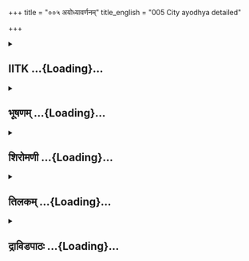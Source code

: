 +++
title = "००५ अयोध्यावर्णनम्"
title_english = "005 City ayodhya detailed"

+++
<div caption="श्रीराम-हरिसीताराममूर्ति-घनपाठिभ्यां वचनम्" class="audioEmbed" src="https://archive.org/download/Ramayana-recitation-Sriram-harisItArAmamUrti-Ghanapaati-v2/Kanda_1/Kanda_1_BK-005-Ayodhya_Varnavam.mp3"></div>

<div class="js_include collapsed" newlevelforh1="2" title="IITK" unfilled url="/purANam/rAmAyaNam/audIchya-pAThaH/iitk/1_bAlakANDam/02-putrakAmaH/005_ayodhyAvarNanam.md">
<details><summary><h2>IITK ...{Loading}...</h2></summary>

Dasaratha's kingdom and greatness of Ayodhya.



### श्लोकः
#### मूलम्
सर्वा पूर्वमियं येषामासीत्कृत्स्ना वसुन्धरा ।  
प्रजापतिमुपादाय नृपाणां जयशालिनाम् ॥1.5.1॥

#### शब्दार्थः
सर्वाः all (bounded by all islands), कृत्स्ना entirely, इयं वसुन्धरा this earth, प्रजापतिम् उपादाय commencing from Prajapati (Manu) and his descendents, जयशालिनाम् of victorious, येषां  नृपाणाम् relating to those kings, पूर्वम् in the olden periods, आसीत् belonged.

#### आङ्ग्लानुवादः
Formerly, this entire earth belonged to  those victorious kings starting from Prajapati (Manu).



### श्लोकः
#### मूलम्
येषां स सगरो नाम सागरो येन खानितः ।  
षष्टिः पुत्रसहस्राणि यं यान्तं पर्यवारयन् ॥1.5.2॥

#### शब्दार्थः
येन by whom, सागरः ocean, खानितः was made to be dug, यान्तम् while he was marching (to the battle), यम् whom, षष्टिः पुत्रसहस्राणि sixty thousand sons, पर्यवारयन् surrounded by, सः that, सगरो नाम king named Sagara, येषाम् amongst those.

#### आङ्ग्लानुवादः
Among them a king named Sagara got the ocean dug and his sixty thousand sons surrounded him whenever he went (to battle).



### श्लोकः
#### मूलम्
इक्ष्वाकूणामिदं तेषां राज्ञां वंशे महात्मनाम् ।  
महदुत्पन्नमाख्यानं रामायणमिति श्रुतम् ॥1.5.3॥

#### शब्दार्थः
तेषाम् their, महात्मनाम् mighty monarchs, इक्ष्वाकूणाम् of the Ikshvakus, राज्ञाम् of kings, वंशे in that race, रामायणमिति known as 'Ramayanam', श्रुतम् celebrated, महत् great, इदम् this, आख्यानम् epic, उत्पन्नम् arose.

#### आङ्ग्लानुवादः
It was from the family of mighty monarchs with Ikshvaku as its founder and the kings born in that race, the celebrated epic known as the 'Ramayanam' arose.



### श्लोकः
#### मूलम्
तदिदं वर्तयिष्यामि सर्वं निखिलमादितः ।  
धर्मकामार्थसहितं श्रोतव्यमनसूयया ॥1.5.4॥

#### शब्दार्थः
तत् thence, इदम् this (Ramayanam), सर्वम् completely, वर्तयिष्यामि I shall propagate in this world, निखिलम् the entire Ramayanam, धर्मकामार्थसहितम् incorporating the merits of dharma, artha and kama, आदितः from the beginning, अनसूयया without prejudice, श्रोतव्यम् should be heard .

#### आङ्ग्लानुवादः
I shall propagate this Ramayanam, incorporating the merits of dharma, artha and kama, and complete in all respects. It deserves to be heard right from the start without prejudice.



### श्लोकः
#### मूलम्
कोसलो नाम मुदितस्स्फीतो जनपदो महान् ।  
निविष्टस्सरयूतीरे प्रभूतधनधान्यवान् ॥1.5.5॥

#### शब्दार्थः
प्रभूतधनधान्यवान् abundant in foodgrains and wealth, मुदितः rejoiced, स्फीतः prosperous, कोसलो नाम named Kosala, महान् great, जनपदः country, सरयूतीरे on the banks of river Sarayu, निविष्टः was situated.

#### आङ्ग्लानुवादः
On the banks of river Sarayu, a great and prosperous country named Kosala, abundant in foodgrains and wealth and inhabited by contended people, was situated.



### श्लोकः
#### मूलम्
अयोध्या नाम नगरी तत्रासील्लोकविश्रुता ।  
मनुना मानवेन्द्रेण या पुरी निर्मिता स्वयम् ॥1.5.6॥

#### शब्दार्थः
तत्र in that Kosala country, या पुरी that city, मानवेन्द्रेण by lord of men, मनुना by Manu, स्वयम् personally, निर्मिता built, अयोध्या नाम named Ayodhya, लोकविश्रुता famous, नगरी city, आसीत् existed.

#### आङ्ग्लानुवादः
In the country called Kosala was the famous capital city of Ayodhya built by the lord of men, Manu .



### श्लोकः
#### मूलम्
आयता दश च द्वे च योजनानि महापुरी ।  
श्रीमती त्रीणि विस्तीर्णा सुविभक्तमहापथा ॥1.5.7॥

#### शब्दार्थः
श्रीमती beautiful and pleasing, सुविभक्तमहापथा welllaid out thoroughfares, महापुरी that great city of Ayodhya, दश च द्वे च twelve, योजनानि yojanas (fortyeight krosas or ninetysix miles), आयता in length, त्रीणि three yojanas (twelve krosas or twenty four miles), विस्तीर्णा in breadth.

#### आङ्ग्लानुवादः
With welllaid out thoroughfares, the beautiful and prosperous city of Ayodhya extended for twelve yojanas in length and three yojanas in breadth.



### श्लोकः
#### मूलम्
राजमार्गेण महता सुविभक्तेन शोभिता ।  
मुक्तपुष्पावकीर्णेन जलसिक्तेन नित्यशः ॥1.5.8॥

#### शब्दार्थः
सुविभक्तेन with welllaid out, मुक्तपुष्पावकीर्णेन strewn with fully blown blossoms, नित्यशः regularly, जलसिक्तेन sprinkled with water, महता by great, राजमार्गेण by principal highway, शोभिता looked splendid.

#### आङ्ग्लानुवादः
It looked splendid with its welllaid out and broad highway strewn with flowers and regularly sprinkled with water.



### श्लोकः
#### मूलम्
तां तु राजा दशरथो महाराष्ट्रविवर्धनः ।  
पुरीमावासयामास दिवं देवपतिर्यथा ॥1.5.9॥

#### शब्दार्थः
महाराष्ट्रविवर्धनः developing the prosperity of that great kingdom, राजा दशरथः king Dasaratha, देवपतिः Indra, दिवं यथा like heaven, तां पुरीम् that city, आवासयामास lived.

#### आङ्ग्लानुवादः
King Dasartha, augmenting the prosperity of the great kingdom, lived in the city of Ayodhya like Indra in heaven.



### श्लोकः
#### मूलम्
कवाटतोरणवतीं सुविभक्तान्तरापणाम् ।  
सर्वयन्त्रायुधवतीमुपेतां सर्वशिल्पिभिः ॥1.5.10॥

#### शब्दार्थः
कवाटतोरणवतीम् having arched outer gateways ornamented with panel doors, सुविभक्तान्तरापणाम् numerous welllaid local markets, सर्वयन्त्रायुधवतीम् having all kinds of  instruments and weapons, सर्वशिल्पिभिः all kinds of artificers, उपेताम् possessed of.

#### आङ्ग्लानुवादः
The city where all kinds of artificers lived had arched outer gateways, wellarranged local markets and all kinds of instruments and weapons.



### श्लोकः
#### मूलम्
सूतमागधसम्बाधां श्रीमतीमतुलप्रभाम् ।  
उच्चाट्टालध्वजवतीं शतघ्नीशतसङ्कुलाम् ॥1.5.11॥

#### शब्दार्थः
सूतमागधसम्बाधाम् abounded in euologists and genealogists praising the kings, श्रीमतीम् prosperous, अतुलप्रभाम् having matchless splendour, उच्चाट्टालध्वजवतीम् with stately edifices decorated with flags, शतघ्नीशतसङ्कुलाम् possessed of hundreds of sataghnis (missiles).

#### आङ्ग्लानुवादः
With matchless splendour, it abounded in eulogists and genealogists. It contained stately edifices decorated with flags and hundreds of sataghnis (missiles).



### श्लोकः
#### मूलम्
वधूनाटकसङ्घैश्च संयुक्तां सर्वतः पुरीम् ।  
उद्यानाम्रवणोपेतां महतीं सालमेखलाम् ॥1.5.12॥

#### शब्दार्थः
वधूनाटकसङ्घैश्च by hosts of female dancers and actors, संयुक्ताम् furnished with, सर्वतः पुरीम् on all sides of the city (surrounded by suburban towns), उद्यानाम्रवणोपेताम् filled with  gardens and mangogroves, महतीम् extensive, सालमेखलाम् rampart of sal trees as a girdle.

#### आङ्ग्लानुवादः
The city with suburban towns on all sides had several female dancers and actors.It was filled with gardens and mangogroves. And girdled by sal trees.



### श्लोकः
#### मूलम्
दुर्गगम्भीरपरिघां दुर्गामन्यैर्दुरासदाम् ।  
वाजिवारणसम्पूर्णां गोभिरुष्ट्रैः खरैस्तथा ॥1.5.13॥

#### शब्दार्थः
दुर्गगम्भीरपरिघाम् having strong fortifications and deep moat, दुर्गाम् difficult to access, अन्यैः by others, दुरासदाम् incapable of being approached, वाजिवारणसम्पूर्णां abounded with horses and elephants, तथा and, गोभिः by cattle, उष्ट्रैः by camels, खरैः by mules.

#### आङ्ग्लानुवादः
It was enclosed by strong fortifications and a deep moat. No enemy can ever enter and occupy that city. It abounded with several elephants and horses, cattle, camels and mules.



### श्लोकः
#### मूलम्
सामन्तराजसङ्घैश्च बलिकर्मभिरावृताम् ।  
नानादेशनिवासैश्च वणिग्भिरुपशोभिताम् ॥1.5.14॥

#### शब्दार्थः
बलिकर्मभिः by kings who make payment of tribute, सामन्तराजसङ्घैश्च by a host of tributary kings from neighbouring kingdoms, आवृताम् thronged, नानादेशनिवासैः by people from different countries, वणिग्भिः च with merchants also, उपशोभिताम् embellished.

#### आङ्ग्लानुवादः
It was embellished with a host of tributary kings who used to pay tributes and with  merchants from different countries.



### श्लोकः
#### मूलम्
प्रासादै रत्नविकृतैः पर्वतैरुपशोभिताम् ।  
कूटागारैश्च सम्पूर्णामिन्द्रस्येवामरावतीम् ॥1.5.15॥

#### शब्दार्थः
रत्नविकृतैः modified with precious gems(and decorated), प्रासादैः by palaces, पर्वतैः by mountains, उपशोभिताम् resplendent, कूटागारैः च by mansions, सम्पूर्णाम् complete, इन्द्रस्य अमरावतीमिव like Indra's Amaravati.

#### आङ्ग्लानुवादः
Like Indra's Amaravati, it was adorned by mountains and mansions with precious stones.



### श्लोकः
#### मूलम्
चित्रामष्टापदाकारां नरनारीगणैर्युताम् ।  
सर्वरत्नसमाकीर्णां विमानगृहशोभिताम् ॥1.5.16॥

#### शब्दार्थः
चित्राम् wonderful to behold, अष्टापदाकाराम् like the shape of a board used to play the game of Ashtapada, the game of chance, नरनारीगणैः by groups of men and women, युताम् endowed with, सर्वरत्नसमाकीर्णाम् rich in all kinds of gems, विमानगृहशोभिताम् adorned with sevenstoried palaces.

#### आङ्ग्लानुवादः
With groups of men and women and adorned with sevenstoried palaces, it looked wonderful like a board where the game of ashtapada, is played. It was rich in all kinds of gems.



### श्लोकः
#### मूलम्
गृहगाढामविच्छिद्रां समभूमौ निवेशिताम् ।  
शालितण्डुलसम्पूर्णामिक्षुकाण्डरसोदकाम् ॥1.5.17॥

#### शब्दार्थः
गृहगाढाम् dense with dwellings, अविच्छिद्राम् no place left unutilised, समभूमौ on a levelled land, निवेशिताम् constructed, शालितण्डुलसम्पूर्णाम् stocked fully with fine-grained rice, इक्षुकाण्डरसोदकाम् water tasting like sugarcane juice.

#### आङ्ग्लानुवादः
Its dwellings were constructed on levelled ground with no space left unutilised. It was abundantly stocked with fine-grained rice and water which tasted sweet like sugarcane juice.



### श्लोकः
#### मूलम्
दुन्दुभीभिर्मृदङ्गैश्च वीणाभिः पणवैस्तथा ।  
नादितां भृशमत्यर्थं पृथिव्यां तामनुत्तमाम् ॥1.5.18॥

#### शब्दार्थः
दुन्दुभीभिः by trumpets, मृदङ्गैश्च by mrudangas, वीणाभिः by vinas, तथा and, पणवैः by panavas, भृशम् excessively, नादितां resounded, पृथिव्याम् on earth, अत्यर्थम् exceedingly, अनुत्तमाम् unsurpassed, ताम् that city.

#### आङ्ग्लानुवादः
The city echoed with the sounds of trumpets, mrudangas, vinas and panavas. There was no city on earth superior to Ayodhya.



### श्लोकः
#### मूलम्
विमानमिव सिद्धानां तपसाधिगतं दिवि ।  
सुनिवेशितवेश्मान्तां नरोत्तमसमावृताम् ॥1.5.19॥

#### शब्दार्थः
दिवि in heaven, तपसा through austerities, अधिगतम् acquired, सिद्धानाम् by siddhas, विमानमिव like an aerialcar, सुनिवेशितवेश्मान्ताम् of perfectly constructed palaces, नरोत्तमसमावृताम् inhabited by noblest of men.

#### आङ्ग्लानुवादः
Like an aerial car acquired by the siddhas in heaven through their austerities, the palaces were perfectly constructed in rows and inhabited by the noblest of men.



### श्लोकः
#### मूलम्
ये च बाणैर्न विध्यन्ति विविक्तमपरापरम् ।  
शब्दवेध्यं च विततं लघुहस्ता विशारदाः ॥1.5.20॥  
सिंहव्याघ्रवराहाणां मत्तानां नर्दतां वने ।  
हन्तारो निशितैश्शस्त्रैर्बलाद्बाहुबलैरपि ॥1.5.21॥  
तादृशानां सहस्रैस्तामभिपूर्णां महारथैः ।  
पुरीमावासयामास राजा दशरथस्तदा ॥1.5.22॥

#### शब्दार्थः
लघुहस्ताः sharphanded, विशारदाः skilled(in fight), ये who, विविक्तम् solitary person, अपरापरम् one who has no father or son, शब्दवेध्यम् following the sound, विततं च spreading over (the fleeing foe), बाणैः with arrows, न विध्यन्ति would not pierce, वने in the forest, नर्दताम् roaring, मत्तानाम् inebriated, सिंहव्याघ्रवराहाणाम् lions, tigers and boars, निशितैः with sharp, शस्त्रैः weapons, बलात् with the strength (of instruments), बाहुबलैरपि with the strength of arms as well, हन्तारः slayers, तादृशानाम् relating to those, महारथैः by maharathas, सहस्रैः in thousands, अभिपूर्णां filled, ताम् that, पुरीम् city of Ayodhya, तदा then, राजा दशरथः king Dasaratha, आवासयामास inhabited.

#### आङ्ग्लानुवादः
The city was inhabited by thousands of warriors known as maharathas. They were skilled archers and sharphanded. They would not pierce with arrows, solitary persons, persons without defence, fleeing foes who could be tracked down through hints from sound. With sharp arrows or with the strength of their arms, they would kill  
roaring and inebriated lions, tigers, boars etc. in the forest. It was in that city (of Ayodhya) that king Dasaratha lived.



### श्लोकः
#### मूलम्
तामग्निमद्भिर्गुणवद्भिरावृतां  
द्विजोत्तमैर्वेदषडङ्गपारगैः ।  
सहस्रदैस्सत्यरतैर्महात्मभि  
र्महर्षिकल्पै ऋषिभिश्च केवलैः ॥1.5.23॥

#### शब्दार्थः
अग्निमद्भिः by brahmins worshipping the  sacrificial fire, गुणवद्भिः endowed with virtues, वेदषडङ्गपारगैः versed in four vedas and six vedangas (branches of learning at the end of vedas), सहस्रदैः offering charity in thousands, सत्यरतैः devoted to truth, महात्मभिः by exceedingly wise, महर्षिकल्पैः resembling divine sages, केवलैः ऋषिभिः च by unique sages, द्विजोत्तमैः by excellent dwijas (brahmana, kshatriya and vaisyas), आवृताम् filled with, ताम् that Ayodhya.

#### आङ्ग्लानुवादः
That city (of Ayodhya) was filled with excellent dwijas (brahmana, kshatriya and vaisyas) performing rituals of sacrificial fire, virtuous and wellversed in the Vedas and Vedangas. They were generous, truthful and dignified. They were almost equal to rishis and maharshis.  

### समाप्तिः
 श्रीमद्रामायणे वाल्मीकीय आदिकाव्ये बालकाण्डे पञ्चमस्सर्गः॥  
Thus ends the fifth sarga of Balakanda of the holy Ramayana the first epic composed by sage Valmiki.

</details>
</div>
<div class="js_include collapsed" newlevelforh1="2" title="भूषणम्" unfilled url="/purANam/rAmAyaNam/audIchya-pAThaH/TIkA/bhUShaNa_iitk/1_bAlakANDam/02-putrakAmaH/005_ayodhyAvarNanam.md">
<details><summary><h2>भूषणम् ...{Loading}...</h2></summary>



सर्वापूर्वमियं येषामासीत्कृत्स्ना वसुन्धरा ।  

प्रजापतिमुपादाय नृपाणां जयशालिनाम्  ॥  १।५।१  ॥   

अथ परमकारुणिको भगवान् वाल्मीकिः रामायणाख्यं काव्यमारभमाणः
प्रारिप्सितप्रबन्धस्य निर्विघ्नपरिसमाप्त्यर्थं प्रचयगमनार्थं च
"आशीर्नमस्क्रिया वस्तुनिर्देशो वापि तन्मुखम्" इत्युक्तरीत्या
काव्यमुखत्वेनादौ कर्तव्यं वस्तुनिर्देशं कुर्वन् अर्थाद्विषयप्रयोजने च
दर्शयन् कर्तव्यं प्रतिजानानः सत्परिग्रहमर्थयते
सर्वापूर्वमित्यादिश्लोकचतुष्टयेन । सर्वेति । कृत्स्ना सप्तद्वीपात्मिका
इयं वसुन्धरा भूमिः । जयेन शालन्ते भासन्त इति जयशालिनः तेषाम् । येषां
नृपाणां प्रजापतिं मनुम् "मनुः प्रजापतिः  

पूर्वमिक्ष्वाकुस्तु मनोः सुतः ।" इति वक्ष्यमाणत्वात् । उपादाय आरभ्य
सर्वापूर्वं सर्वेषामितरेषां राज्ञामपूर्वं दुर्लभं यथा भवति तथा आसीत्
स्वमासीदित्यर्थः  ॥  १।५।१  ॥   

  

येषां स सगरो नाम सागरो येन खानितः ।  

षष्टिः पुत्रसहस्राणि यं यान्तं पर्यवारयन्  ॥  १।५।२  ॥   

जयशालित्वं कुत्रचिदुदाहृत्य दर्शयति येषामिति । येषां नृपाणां मध्ये सः
प्रसिद्धः सगरः । प्रसिद्धिमेवाह सागरस्समुद्रः स्वनामाङ्कितः येन सगरेण
खानितः षष्ट्या पुत्रसहस्रैरवदारितः । नाम प्रसिद्धौ । किञ्च यान्तं
दण्डयात्रया गच्छन्तं यं षष्टिः पुत्रसहस्राणि पर्यवारयन् परितो ऽगच्छन् ।
इक्ष्वाकुप्रभृतिषु विद्यमानेषु सगरमात्रकीर्तनं तेनाखिलायाः भूमेः
पुनरुद्धृतत्वात् । षष्टिरिति पङ्क्तिसूत्रे निपातितः । अत एकवचनस्यापि
बहुवचनविशेषणत्वम्  ॥  १।५।२  ॥   

  

इक्ष्वाकूणामिदं तेषां राज्ञां वंशे महात्मनाम् ।  

महदुत्पन्नमाख्यानं रामायणमिति श्रुतम्  ॥  १।५।३  ॥   

इक्ष्वाकूणामिति । महात्मनां महाप्रभावानाम्
इक्ष्वाकूणामिक्ष्वाकुवंश्यानाम् । "तद्राजस्य बहुषु तेनैवास्त्रियाम्" इति
तद्राजप्रत्ययस्य बह्वर्थत्वाल्लुक् । तेषां राज्ञां वंशे वंश्ये रामे
विषये रामायणमिति श्रुतं प्रसिद्धं महत् पूजनीयम् इदमाख्यानं कथाप्रबन्धः
उत्पन्नम्, ब्रह्मणः प्रसादादिति शेषः । तत्र निमित्तमात्रमहमिति
विनयोक्तिः । अत्र वर्णनीयस्य नायकस्य सर्वापूर्वमित्यनेन महाभाग्यत्वं नाम
गुण उक्तः । येषामित्यादिश्लोकद्वयेन महाकुलीनत्वम्  ॥  १।५।३  ॥   

  

तदिदं वर्तयिष्यामि सर्वं निखिलमादितः ।  

धर्मकामार्थसहितं श्रोतव्यमनसूयया  ॥  १।५।४  ॥   

ब्रह्मप्रसादादेवोत्पन्नत्वे तव किं कृत्यम् ? तत्राह तदिति । तत्
ब्रह्मप्रसादोत्पन्नम्, इदं रामायणं वर्तयिष्यामि प्रवर्त्तयिष्यामि ।
धर्मकामार्थसहितं तत्प्रतिपादकं तत्फलकं वा सर्वं रामायणम् आदितः
तदवतारदेशात्प्रभृति निखिलमन्यूनं यथा भवति तथा । अनसूयया असूयाभिन्नया,
श्रद्धयेत्यर्थः । श्रोतव्यं न तु स्वयं लिखितपाठेन निरीक्षितव्यम् ।
ब्रह्मण एवोत्पन्नमिदम्, मम तु तत्प्रवर्तन एवाधिकारः । अतः
प्रेक्षावद्भिरत्रासूया न कर्तव्या, किन्तु भक्त्येव श्रोतव्यमिति भावः ।
अत्र तेषां वंश इत्यनेन विषय उक्तः, धर्मकामार्थसहितमित्यनेन
प्रयोजनमुक्तम्, अनसूययेत्यनेन अनसूयवो ऽधिकारिणः, कार्यकारणभावः सम्बन्ध
इत्यादि बोध्यम् । अत्र मोक्षस्यापि प्रयोजनत्वं सिद्धम्, "सर्वपापैः
प्रमुच्यते" इत्युक्तत्वात्  ॥  १।५।४  ॥   

  

कोसलो नाम मुदितः स्फीतो जनपदो महान् ।  

निविष्टः सरयूतीरे प्रभूतधनधान्यवान्  ॥  १।५।५  ॥   

अथ रामचरित्रं प्रतिज्ञातं वक्तुं तदवतरणयोग्यदेशवैभवं दर्शयति कोसल इति ।
मुदितः सन्तुष्टजनः । ऽमञ्चाः क्रोशन्तिऽ इतिवल्लक्षणा । स्फीतः समृद्धः ।
"स्फायः स्फी निष्ठायाम्" इति स्फीभावः । प्रभूतानि बहूनि च तानि
धनधान्यानि च तद्वान् । कर्मधारयादपि मत्वर्थीयो दृष्टः । यथा
"कोकप्रीतिचकोरपारणपटुज्योतिष्मती लोचने" इत्यादि । प्रभूतधनश्चासौ
धान्यवांश्चेति कर्मधारयो वा । अत्र धनधान्यसमृद्धेरुक्तत्वात् स्फीत इति
जनसमृद्धिरुच्यते । कोसलो नाम कोसल इति प्रसिद्धः । महान् विस्तीर्णः जनपदो
देशः । "नीवृज्जनपदो देशविषयौ" इत्यमरः । सरयूतीरे सरयूनामकनद्या उभयतीरे
निविष्टः स्थितः  ॥  १।५।५  ॥   

  

अयोध्या नाम नगरी तत्रासील्लोकविश्रुता ।  

मनुना मानवेन्द्रेण या पुरी निर्मिता स्वयम्  ॥  १।५।६  ॥   

तत्रावतारयोग्यनगरं वर्णयति अयोध्येति, श्लोकत्रयमेकं वाक्यम् । अयोध्येति
नगरी तत्र कोसले आसीत् अस्ति । लकारव्यत्ययः । लोके विश्रुता प्रसिद्धा या
पुरी मानवानां मनुष्याणाम् इन्द्रेण स्वामिना मनुना स्वयं स्वसङ्कल्पेन
निर्मिता नाम  ॥  १।५।६  ॥   

  

आयता दश च द्वे च योजनानि महापुरी ।  

श्रीमती त्रीणि विस्तीर्णा सुविभक्तमहापथा  ॥  १।५।७  ॥   

आयतेति । दश च द्वे च योजनानि द्वादश योजनानि । अत्यन्तसंयोगे द्वितीया ।
आयता दीर्घा । मण्डलप्रमाणमिदम् । महापुरी मूलनगरम्, उपनगरसाहित्ये
त्वनेकयोजनास्तीति भावः । श्रीमती  

कान्तिमती । त्रीणि योजनानि विस्तीर्णा योजनत्रयवैपुल्यवती । सुष्ठु
विभक्ताः उभयपार्श्ववृक्षावलीमत्तया क्लृप्ताः महापथाः नानाजनपदगामिमार्गाः
यस्यास्सा  ॥  १।५।७  ॥   

  

राजमार्गेण महता सुविभक्तेन शोभिता ।  

मुक्तपुष्पावकीर्णेन जलसिक्तेन नित्यशः  ॥  १।५।८  ॥   

राजमार्गेणेति । महता आनगरान्तेन सुविभक्तेन ऋजुतया क्लृप्तेन,
मुक्तपुष्पावकीर्णेन मुक्तैः असूत्रग्रथितैः पुष्पैरवकीर्णेन । नित्यशः
सर्वकाले ऽपि । सप्तम्यर्थे शस्प्रत्ययः । जलसिक्तेन वर्षासु स्वत एव,
अन्यदा मनुष्यैः । राजमार्गेण राजगृहद्वारात् प्रवृत्तेन मार्गेण शोभिता  ॥ 
१।५।८  ॥   

  

तां तु राजा दशरथो महाराष्ट्रविवर्द्धनः ।  

पुरीमावासयामास दिवं देवपतिर्यथा  ॥  १।५।९  ॥   

अथ नगर्या महाराजाधिष्ठितत्वरूपं गुणमाह तां त्विति । महच्च तद्राष्ट्रं च
महाराष्ट्रम् । "आन्महतः " इत्यात्वम् । तद्विवर्द्धयति धर्मेण पालयतीति
महाराष्ट्रविवर्द्धनः । कर्तरि ल्युट् । महांश्चासौ राष्ट्रविवर्द्धनश्चेति
वा । पूर्वराजभ्यो ऽधिक इत्यर्थः । दशरथाख्यो राजा दिवं स्वर्गम्, अमरावतीं
देवपतिर्यथा इन्द्र इव तां पुरीम् । तु पूर्वनृपवैलक्षण्येन, आवासयामास
स्थापयामास । "हेतुमति च" इति णिच्  ॥  १।५।९  ॥   

  

कवाटतोरणवतीं सुविभक्तान्तरापणाम् ।  

सर्वयन्त्रायुधवतीमुपेतां सर्वशिल्पिभिः  ॥  १।५।१०  ॥   

वैलक्षण्यमेव दर्शयन्नयोध्यां वर्णयति सर्गशेषेण कवाटेति । तोरणो
बहिर्द्वारालङ्कारदारुबन्धः । प्रशस्तकवाटतोरणयुक्ताम् । प्रशंसायां मतुप्
। सुविभक्तं परस्परासंश्लिष्टम् अन्तरं मध्यप्रदेशो येषां तादृशा आपणाः
निषद्याः यस्यां सा ताम् । "आपणस्तु निषद्यायाम्" इत्यमरः । सर्वाणि
सर्वविधानि यन्त्राणि शिलाक्षेपणीप्रभृतीनि, आयुधानि बाणादयः, लोके यानि
यानि यन्त्रायुधानि सन्ति तद्वतीमित्यर्थः । शिल्पिभिश्चित्रकारप्रभृतिभिः
उपेतां युक्ताम्  ॥  १।५।१०  ॥   

  

सूतमागधसम्बाधां श्रीमतीमतुलप्रभाम् ।  

उच्चाट्टालध्वजवतीं शतघ्नीशतसङ्कुलाम्  ॥  १।५।११  ॥   

सूतेति । सूताः बन्दिनः । "सूतो ना तक्ष्णि सारथौ । क्षत्राद्विप्रासुते
व्यासशिष्ये पारदबन्दिनोः  ॥ " इति भास्करः। मागधाः राजप्रबोधकाः। "मागधः
स्याद्वाग्ग्मी राजप्रबोधकः" इति यादवः। तैः सम्बाधां निरन्तरां श्रीमतीं
धनधान्यसमृद्धिमतीम् अतुलप्रभां निरुपमकान्तिम्। अट्टाट्टालशब्दौ पर्यायौ।
"स्यादट्टः क्षौममस्त्रियाम्" इत्यमरः। मण्डपोपरिनिर्मितगृहाणीत्यर्थः।
उन्नतैरट्टालध्वजैर्युताम्। शतघ्नी प्राकारस्थयन्त्रविशेषः। "शतघ्नी तु
चतुस्ताला लोहकण्टकसञ्चिता" इति यादवः। शतशब्दोऽनन्तवचनः। "शतं सहस्रमयुतं
सर्वमानन्त्यवाचकम्" इत्युक्तेः। अनेकशतघ्नीसंवृताम्  ॥  १।५।११  ॥   

  

वधूनाटकसङ्घैश्च संयुक्तां सर्वतः पुरीम् ।  

उद्यानाम्रवणोपेतां महतीं सालमेखलाम्  ॥  १।५।१२  ॥   

वध्विति । सर्वतः पुरीमिति "उभसर्वतसोः " इति द्वितीया । सर्वत्र पुर्यां
वधूनां ये नाटकाः नर्तयितारस्तत्सङ्घैः संयुक्ताम् । आम्राणां चूतानां
वनमाम्रवणम् । "प्रनिरन्तः " इत्यादिना णत्वम्,
आहिताग्न्यादित्वात्परनिपातः । आम्रवणरूपोद्यानोपेताम् । सालः प्राकारः,
मेखला मेखलावदावरणभूता यस्यास्ताम् । "प्राकारो वरणः सालः" इत्यमरः ।
महतीमिति सालद्वारा नगरविशेषणम्  ॥  १।५।१२  ॥   

  

दुर्गगम्भीरपरिघां दुर्गामन्यैर्दुरासदाम् ।  

वाजिवारणसम्पूर्णां गोभिरुष्ट्रैः खरैस्तथा  ॥  १।५।१३  ॥   

दुर्गेति । अत्र दुर्गशब्देन विशालतोच्यते । विशालागाधपरिघां दुर्गां
स्थलदुर्गभूताम्, अत एवान्यैः शत्रुभिः दुरासदां दुराक्रमाम् ।
वाजिभिर्वारणैश्च सम्पन्नां समृद्धाम्, गोभिरुष्ट्रैः खरैः खरविशेषैश्च
तथा, सम्पन्नामित्यर्थः  ॥  १।५।१३  ॥   

  

सामन्तराजसङ्घैश्च बलिकर्मभिरावृताम् ।  

नानादेशनिवासैश्च वणिग्भिरुपशोभिताम्  ॥  १।५।१४  ॥   

सामन्तराजसङ्घैरिति । समन्ताद्भवाः सामन्ताः । "सामन्ता राज्यसन्धिस्थाः"
इति वैजयन्ती ।  

तादृशराजसङ्घैः । कीदृशैः ? बलिकर्मभिः बलिः करः, "भागधेयः करो बलिः"
इत्यमरः । बलिशब्देन बलिप्रदानमुच्यते तत्कर्म येषां तैः । नानादेशनिवासैः
क्रयविक्रयार्थमागतैः वणिग्भिश्च उपशोभिताम्  ॥  १।५।१४  ॥   

  

प्रासादै रत्नविकृतैः पर्वतैरुपशोभिताम् ।  

कूटागारैश्च सम्पूर्णामिन्द्रस्येवामरावतीम्  ॥  १।५।१५  ॥   

प्रासादैरिति । रत्नविकृतैः रत्नैः विकृतैः विशेषेण कृतैः । प्रासादैः
राजगृहैः, पर्वतैः क्रीडापर्वतैः, कूटागारैः वलभिभिः । "कूटागारं तु वलभिः"
इत्यमरः । सम्पूर्णां अत एव इन्द्रस्येवामरावतीम्, इन्द्रपालिताममरावतीमिव
स्थितामित्यर्थः  ॥  १।५।१५  ॥   

  

चित्रामष्टापदाकारां वरनारीगणैर्युताम् ।  

सर्वरत्नसमाकीर्णां विमानगृहशोभिताम्  ॥  १।५।१६  ॥   

चित्रामिति । चित्रां नानाराजगृहवतीम् । अष्टौ पदानि स्थानानि यस्य
तदष्टापदम्, "अष्टनः सञ्ज्ञायाम्" इति दीर्घः । "अष्टापदं शारिफलम्"
इत्यमरः । तदाकाराम्, तत्सदृशसंस्थानामित्यर्थः । मध्ये राजगृहं
चतुर्दिक्षु राजवीथयः तन्मध्येष्ववकाशाश्चेत्येवंविधसंस्थानामित्यर्थः ।
वरनारीगणैः सुन्दरस्त्रीगणैः युतां संयुक्ताम् । सर्वरत्नैः समाकीर्णां
व्याप्ताम् । तानि तु "गारुत्मतं मरकतमश्मगर्भो हरिन्मणिः । शोणरत्नं
रोहितकं पद्मरागो ऽरुणोपलः । विद्रुमो ना प्रवालो ऽस्त्री वज्रो ऽस्त्री
हीरकः पुमान् । इन्द्रनीलं महानीलं वैडूर्यं वालवायजम् । कुरुविन्दास्तु
कल्माषा रत्नभेदास्तु मौक्तिकम् । माणिक्यं पौष्यकं शङ्खः"
इत्यादिनिघण्टुपर्यायोक्तानि । विमानाख्यगृहैः शोभिताम् । "विमानो ऽस्त्री
देवयाने सार्वभौमिकसद्मनि" इति भास्करः  ॥  १।५।१६  ॥   

  

गृहगाढामविच्छिद्रां समभूमौ निवेशिताम् ।  

शालितण्डुलसम्पूर्णामिक्षुकाण्डरसोदकाम्  ॥  १।५।१७  ॥   

गृहगाढामिति । गृहैः कुटुम्बिगृहैः गाढां निबिडाम्, अविच्छिद्रां
निर्दूषणाम्, "छिद्रं रन्ध्रे दूषणे ऽपि" इति भास्करः । समभूमौ
अनिम्नोन्नतप्रदेशे निवेशितां निर्मिताम् । शालयः श्वेततण्डुला व्रीहयः ।
"शालयः श्वेततण्डुलाः" इति वैजयन्ती । तेषां तण्डुलैः सम्पूर्णाम् ।
इक्षुकाण्डस्य इक्षुदण्डस्य  

यो रसस्तत्तुल्यमुदकं यस्यां ताम्  ॥  १।५।१७  ॥   

  

दुन्दुभीभिर्मृदङ्गैश्च वीणाभिः पणवैस्तथा ।  

नादितां भृशमत्यर्थं पृथिव्यां तामनुत्तमाम्  ॥  १।५।१८  ॥   

दुन्दुभीभिरिति । दुन्दुभीभिर्भेरीभिः । ईकारान्तत्वमार्षम् । मृदङ्गैः
मृत् अङ्गं येषां तैः, पणवैः मर्द्दलैः । तथेति समुच्चये । भृशं नादिताम्,
पृथिव्याम् अत्यर्थमनुत्तमां श्रेष्ठां तां प्रसिद्धाम्  ॥  १।५।१८  ॥   

  

विमानमिव सिद्धानां तपसाधिगतं दिवि ।  

सुनिवेशितवेश्मान्तां नरोत्तमसमावृताम्  ॥  १।५।१९  ॥   

विमानमिति । सिद्धानां तपःसिद्धानां पुरुषाणाम्, दिवि स्वर्गे तपसाधिगतं
लब्धम्, विमानमिव देवयानसमूहमिव स्थिताम् । जतावेकवचनम् । सुनिवेशिताः
सुष्ठु निर्मिताः वेश्मान्ताः गृहप्रान्ता यस्यां सा । सर्वतः
सम्यक्निर्मितगृहामित्यर्थः । नरोत्तमैः विद्वद्भिः समावृताम्  ॥  १।५।१९
 ॥   

  

ये च बाणैर्न विध्यन्ति विविक्तमपरापरम् ।  

शब्दवेध्यं च विततं लघुहस्ता विशारदाः  ॥  १।५।२०  ॥   

ये चेति, श्लोकत्रयमेकान्वयम् । लघुहस्ताः शिक्षितास्त्राः । "लघुहस्तः
सुहस्तश्च कृतास्त्रः कृतपुङ्खकः" इति वैजयन्ती । विशारदाः समर्थाः,
उपायज्ञा इति यावत् । तथाभूता अपि ये राजानः विविक्तं विजनम्, असहायमिति
यावत् । "विविक्तौ पूतविजनौ" इत्यमरः । अपरापरम् अविद्यमानपरापरम् । परे
पित्रादयः ।, अपरे पुत्रादयः तैर्हीनम्, वंशस्यैकतन्तुमिति यावत् ।
शब्दवेध्यं शब्देन लक्ष्येण वेध्यम्, एतेन प्रच्छन्नवेधनमुपलक्ष्यते ।
विततं पलायितं च बाणैश्च न विध्यन्ति न प्रहरन्ति, किंपुनर्यन्त्रादिभिरिति
भावः  ॥  १।५।२०  ॥   

  

सिंहव्याघ्रवराहाणां मत्तानां नर्दतां वने ।  

हन्तारो निशितैः शस्त्रैर्बलाद्बाहुबलैरपि  ॥  १।५।२१  ॥   

सिंहेति । मत्तानां वने स्वदेशे नर्दतां गर्वेण गर्जताम्,
सिंहव्याघ्रवराहाणां बलात् मनोबलेन बाहुबलैरपि सहकारिभिः निशितैस्तीक्ष्णैः
शस्त्रैरायुधैः करणैर्हन्तारः । "शस्त्रमायुधलोहयोः" इत्यमरः  ॥  १।५।२१
 ॥   

  

तादृशानां सहस्रैस्तामभिपूर्णां महारथैः ।  

पुरीमावासयामास राजा दशरथस्तदा  ॥  १।५।२२  ॥   

तादृशानामिति । महारथैः "आत्मानं सारथिं चाश्वान् रक्षन् युद्ध्येत यो नरः
। स महारथसञ्ज्ञः स्यात्" इत्युक्तलक्षणैः । तादृशानां तेषां सहस्रैः
अभिपूर्णां तां तथात्वेन प्रसिद्धां पुरीम् आवासयामास  ॥  १।५।२२  ॥   

  

तामग्निमद्भिर्गुणवद्भिरावृतां द्विजोत्तमैर्वेदषडङ्गपारगैः ।  

सहस्रदैः सत्यरतैर्महात्मभिर्महर्षिकल्पैर्ऋषिभिश्च केवलैः  ॥  १।५।२३  ॥   

इत्यार्षे श्रीरामायणे वाल्मीकीये आदिकाव्ये बालकाण्डे पञ्चमः सर्गः  ॥  ५
 ॥   

तामिति । अग्निमद्भिः आहिताग्निभिः । गुणवद्भिः शमदमादिगुणवद्भिः । वेदानां
षडङ्गानां च पारमन्तमध्ययनेन गच्छन्तीति तथा । "अन्तात्यन्त " इत्यादिना
डप्रत्ययः । सहस्रदैः बहुप्रदैः । सत्ये सत्यवचने रतैः निरतैः । महात्मभिः
महामतिभिः । केवलैः ऋषिभिरपि । महर्षिकल्पैः वसिष्ठादिमहर्षितुल्यैः ।
ईषदसमाप्तौ कल्पप्प्रत्ययः । द्विजोत्तमैः आवृतां ताम्,
आवासयामासेत्यनुषज्यते । अत्र वंशस्थवृत्ते प्रथमचरणे
जगणाभावेनोपजातिवृत्तमिति बोध्यम् । आचार्याः प्राहुः "तमेतं वेदानुवचनेन
ब्राह्मणा विविदिषन्ति यज्ञेन दानेन तपसानाशकेन" इति श्रुतिरनेनोपबृंह्यते
। द्विजोत्तमैः "अष्टवर्षं ब्राह्मणमुपनयीत" इत्युक्तरीत्या कृतोपनयनैः,
वेदषडङ्गपारगैः अधीतसाङ्गसशिरस्कवेदैः, अग्निमद्भिरनुष्ठितयज्ञैः, सहस्रदैः
यथाशक्तिब्राह्मणसात्कृतद्रव्यैः, महात्मभिः महायत्नैः, कृततपस्कैरित्यर्थः
। गुणवद्भिः शमदमाद्युपेतैः "शान्तो दान्त उपरतस्तितिक्षुस्समाहितो भूत्वा"
इत्युक्तशमदमादिमद्भिः । सत्यरतैः "सत्यस्य सत्यम्" इत्युक्ते ब्रह्मणि
भक्तिरूपापन्नज्ञानवद्भिः, केवलैः "तस्माद्ब्राह्मणः पाण्डित्यं निर्विद्य
बाल्येन तिष्ठासेत्" इत्युक्तरीत्यानाविष्कृतस्वरूपैः । ऋषिभिः "बाल्यं च
पाण्डित्यं च निर्विद्याथ मुनिः" इत्युक्तस्वरूपैः । महर्षिकल्पैः
"यत्रर्षयः प्रथमजा ये पुराणाः" इत्युक्तरीत्या सूरिसदृशैः, आवृताम्
अवतरिष्यति भगवानत्रेति समागम्य संसेवितां तामावासयामास । यद्वा हे
केवलपरिशुद्धचित्त ऐः त्वमपि वासाय गच्छेति कविराह, तदुपगतेतिवत्  ॥  १।५।२३
 ॥   

इति श्रीगोविन्दराजविरचिते श्रीरामायणभूषणे मणिमञ्जीराख्याने
बालकाण्डव्याख्याने पञ्चमः सर्गः  ॥  ५  ॥   

  



</details>
</div>
<div class="js_include collapsed" newlevelforh1="2" title="शिरोमणी" unfilled url="/purANam/rAmAyaNam/audIchya-pAThaH/TIkA/shiromaNI_iitk/1_bAlakANDam/02-putrakAmaH/005_ayodhyAvarNanam.md">
<details><summary><h2>शिरोमणी ...{Loading}...</h2></summary>



सर्गचतुष्टयेन सप्रसङ्गं सङ्क्षिप्तरामायणं वारत्रयं प्रदर्श्य
विस्तीर्णरामायणमुपक्रमते सर्वेत्यादिभिः । प्रजापतिं वैवस्वतमनुमुपादाय
आरभ्य जयशालिनां विजययुक्तानां येषां नृपाणां मियं कृत्स्ना निखिला
वसुन्धरा पृथ्वी सर्वापूर्वं सर्वेषां जनानामपूर्वं फलं यथा भवति तथा आसीत्
। किञ्च वसुन्धरा सर्वमेवापूर्वं फलं येषां राज्ञामासीत् प्रापयत् ।
गत्यर्थकासधातुप्रयोगः । किञ्च सर्वमपूर्वं यस्य तमिति प्रजापतिविशेषणम्  ॥ 
१।५।१  ॥   

  

येषामिति । यान्तं भोजनाद्यर्थं गच्छन्तं यं षष्टिः पुत्रसहस्राणि
पर्यवारयन् सहैवागच्छन् येन सागरः समुद्रजननयोग्या भूमिः खानितः
षष्टिसहस्रसङ्ख्याकपुत्रैरवदारितः । सः प्रसिद्धः सगरो नाम नृपो
येषामभवदिति शेषः । सगरो नामेत्यनेन नृपतिलाभः शब्दार्थयोस्तादात्म्यात् ।
किञ्च नामेति प्रसिद्धार्थकम् । क्वचित् षष्टिरिति व्यस्तः पाठ इति
भट्टैरुक्तं स च सूपपन्नः  ॥  १।५।२  ॥   

  

इक्ष्वाकूणामिति । तेषामिक्ष्वाकूणामिक्ष्वाकुवंशप्रभवाणां महात्मनां
राज्ञां वंशे महत्सर्वपूजनीयमिदं रामायणं रामपर्यवसानकमाख्यानमुत्पन्नं
प्रकटीभूतमिति श्रुतम् । नारदब्रह्मोक्त्या निश्चितम् । इक्ष्वाकूणां वंशे
रामायणमुत्पन्नमित्यनेन रामरामायणयोस्तादात्म्यं सूचितम् । प्रसिद्धं च
प्रतिपाद्यप्रतिपादकयोस्तादात्म्यम् फ़्ऽरामेति द्व्यक्षरं नामऽ इत्यादौ ।
श्लोकत्रयमेकान्वयि  ॥  १।५।३  ॥   

  

तदिति । धर्मकामार्थसहितं धर्मश्च कामश्च अर्थश्च तेन वासनात्यागेन सहितः
सहो मोक्षः । त्यागार्थकहाधातोः घञर्थे कः । किञ्च समस्तकर्म
तदुपलक्षितजन्ममरणादि जहाति हापयति स एव स च ते ते जाता अस्मात् ।
तारकादित्वादितच् । धर्मकामार्थमोक्षप्रदमित्यर्थः । किञ्च धर्मकार्मार्थाः
सन्ति अस्मिन्निति हितेन मोक्षेण सहितं तदेव तदिति कर्मधारयः ।
किञ्चार्थशब्देन लौकिकार्थपुरुषार्थौ गृह्येते । पुरुषार्थश्च मोक्ष एवेति
सर्वत्र प्रसिद्धम् । तथा च धर्मश्च कामश्च अर्थौ च तैः सहितं  

तत्प्रसिद्धमिदं बुद्धिविषयीभूतं सर्वं विस्तीर्णरामायणमादितः वर्तयिष्यामि
प्रकटयिष्यामि । अतः अनसूयया असूयारहितबुद्ध्या निखिलं श्रोतव्यं
धर्मकामार्थमोक्षार्थिभिः ग्रहीतव्यम् । अनसूयता इति भट्टसम्मतः पाठः  ॥ 
१।५।४  ॥   

  

प्रतिज्ञातमाह कोशल इति । मुदितः नित्यानन्दविशिष्टः स्फीतः समृद्धः
महान्सर्वोत्कृष्टः सरयूतीरे निविष्टः सरयूभयतीरसमीपवर्ती
प्रभूतधनधान्यवान् उद्भूतधनधान्यविशिष्टः कोशलो नाम प्रसिद्धः जनपदो देशः ।
अस्तीति शेषः । कोशलस्य मुदितत्वोक्त्या तद्देशस्य चेतनत्वं सूचितम् । तेन
तस्याप्राकृतत्वं ध्वनितम्  ॥  १।५।५  ॥   

  

अयोध्येति । तत्र तस्मिन्कोशलदेशे लोकविश्रुता स्वर्गादिलोकप्रसिद्धा या
अयोध्या नाम नगरी स्वयमासीत्स्वेच्छया प्रकटीभूता सा मानवेन्द्रेण
मानवस्वामिना मनुना पुरी स्वराजधानी निर्मिता कृता । एतेनायोध्याया
रामाभिन्नत्वनित्यत्वचेतनत्वानि व्यञ्जितानि  ॥  १।५।६  ॥   

  

प्रकटितायोध्याप्रमाणमाह आयतेति । श्रीमती निखिलैश्वर्यशोभाविशिष्टा
सुविभक्ता यथोचितगृहादिविन्यस्ता महापथा तत्तद्गृहगमनोचितप्रशंसनीयमार्गा
तयोः कर्मधारयः । किञ्च सुविभक्तेभ्यः यथोचितविन्यस्तगृहेभ्यः महापथो
यस्यां सा । दश च द्वे च योजनानि आयता द्वादशयोजनदीर्घा त्रीणि योजनानि
विस्तीर्णा तिर्यग्विस्तारयुक्ता  ॥  १।५।७  ॥   

  

राजेति । महता विपुलदीर्घविस्तारवता सुविभक्तेन असम्मिलितेन नित्यशो
मुक्तपुष्पावकीर्णेन विमानगतदेवाङ्गनादित्याजितपुष्पविशिष्टेन नित्यशो
जलसिक्तेन जलसेकविशिष्टेन राजमार्गेण राजगमनोचिताध्वना शोभिता महापुरी
अयोध्या । आसीदिति शेषः । द्वयोरेकत्रान्वयः  ॥  १।५।८  ॥   

  

तामिति । महाराष्ट्रविवर्द्धनः राष्ट्राणि देशान् विवर्द्धयतीति
राष्ट्रविवर्द्धनः महानेव स इति कर्मधारयः । राजा महाराजाधिराजो दशरथो ऽपि
तां देवलोकादिप्रसिद्धां पुरीमयोध्यां दिवं स्वर्गं देवपतिर्यथा इन्द्र इव
आवासयामास । तुशब्दोप्यर्थे । दिवीति भाट्टपाठः  ॥  १।५।९  ॥   

  

तामेव वर्णयति कपाटेत्यादि । यावत्सर्गसमाप्ति । कपाटतोरणवतीं
प्रशस्तकपाटतोरणसंयुक्ताम् । तोरणो बहिर्द्वारप्रदेशालङ्कारदारुबन्धः ।
सुविभक्तान्तरापणां सुविभक्तानि परस्परमसम्मिलितानि अन्तराणि मध्यानि येषां
ते आपणाः निषद्याः यस्यां सा ताम् । सर्वयन्त्रायुधवतीं सर्वाणि
लोकप्रसिद्धानि यन्त्राणि शिलाक्षेपणीप्रभृतीनि आयुधानि बाणादयः
यथोचितस्थाने सन्ति यस्यां सा ताम् । सर्वशिल्पिभिः
कृत्स्नचित्रकारप्रभृतिभिः उपेतां युक्ताम् । ऽआपणस्तु निषद्यायाम्ऽ
इत्यमरः । उषितामिति भट्टसम्मतः पाठः  ॥  १।५।१०  ॥   

  

सूतेति । सूतमागधसम्बाधाम् सूताः पौराणिकाः मागधाः वंशशंसकाः तैः सम्बाधाम्
। व्याप्तां श्रीमतीं धनधान्यसमृद्धामतुलप्रभां तुलारहितकान्तिविशिष्टाम् ।
उच्चाट्टालध्वजवतीमुन्नताट्टध्वजविशिष्टां शतघ्नीशतसङ्कुलां श्ातघ्नीशतै
प्रकारस्थयन्त्रविशेषानन्तैः सङ्कुलां विन्यस्ताम् । ऽशतघ्नी तु चतुस्ताला
लोहकण्टकसञ्चिताऽ इति यादवः । शतशब्दो ऽनन्तवाची  ॥  १।५।११  ॥   

  

वध्विति । वधूनाटकसङ्घैः स्त्रीनर्तकसमूहैः संयुक्ता सर्वतः चतुर्दिक्षु
पुर्यः वाराणस्यादयो यस्यां सा ताम् । तथा च स्मृतिः ऽसाकेतपश्चिमद्वारि
वृन्दावनमदूरतःऽ इत्यादि । समासान्तविधेरनित्यत्वात्कबभावः ।
उद्यानाम्रवणोपेताम् आम्रवनरूपोद्यानविशिष्टाम् ।
आहिताग्न्यादित्वात्परनिपातः । महतीं समाधिकरहितां शालमेखलां शालः प्राकारः
शालवनं वा मेखला आवरणं यस्यास्ताम् । ऽप्राकारो वरणः शालःऽ इत्यमरः  ॥ 
१।५।१२  ॥   

  

दुर्गेति । दुर्गगम्भीरपरिखाम् दुर्गा दुर्गमा गम्भीरा अगाधा परिखा
यस्यास्ताम् । अत एव दुर्गां  

गमनानर्हामत एव अन्यैः शत्रुभिः दुरासदामश्ाक्यपराभवाम् ।
वाजिवारणसम्पूर्णामश्वहस्तिसमृद्धाम् । गोभिरुष्ट्रैः खरैश्च तथा
सम्पूर्णाम्  ॥  १।५।१३  ॥   

  

सामन्तेति । बलिः करनियमनं कर्म येषां तै बलिकर्मभिः । सामन्तराजसङ्घैः
समन्ताद्भवाः सामन्ताः ऽअव्ययानां भमात्रे टिलोपःऽ इत्यनेन आतो लोपः । ते
एव राजानः खण्डमण्डलेश्वरास्तेषां सङ्घाः समूहास्तैरावृताम् ।
नानादेशनिवासैः वणिग्भिश्च उपशोभिताम् । चकारेण
मित्रीभूतखण्डमण्डलेश्वरैश्चावृताम् ऽभागधेयः करो बलिःऽ इत्यमरः  ॥  १।५।१४
 ॥   

  

प्रासादैरिति । रत्नविकृतैः रत्नैर्विकृतैर्विशेषतो रचितैः प्रासादैः
राजगृहैः पर्वतैः क्रीडोपयुक्तगिरिभिश्च उपशोभिताम् । किञ्च रत्नानां वयः
पक्षिणः कृताः निर्मिताः येषु तैरित्यर्थः । कूटागारैः बलभीभिश्च
सम्पूर्णामत एव इन्द्रस्य अमरावतीमिव इन्द्ररक्षिततत्पुरीसदृशीत्वेन
प्रतीयमानामित्यर्थः । पर्वतैरिव शोभितामिति भट्टसम्मतः पाठः । तत्र
पर्वतसदृशैः प्रासादैरित्यर्थः  ॥  १।५।१५  ॥   

  

चित्रामिति । चित्राम् नानावर्णविशिष्टाम् । अष्टापदाकाराम् शारिफलाकृतिम्
। ऽअष्टापदं शारिफलम्ऽ इत्यमरः । किञ्च अष्टापदस्य सुवर्णस्याकारः
आकृतिर्यस्याः अप्राकृतस्वर्णमयीमित्यर्थः । किञ्च अष्टापदस्य सुवर्णस्य
आकारः जनग्रहणार्थं प्रतिदिनं राजमार्गे राजकर्त्तृकप्रक्षेपो यस्यां ताम्
। विक्षेपणार्थकक्रृ़धातोः प्रयोगः । किञ्च अष्टानां व्यापकानां
ब्रह्मविष्णुमहेश्वराणामापस्य व्यापकत्वसदृशव्यापकत्वस्य दः दानं यस्याम् ।
आश्रितजनेभ्यः ब्रह्मादिव्यापकत्वादिसदृशव्यापकत्वादिप्रदात्रीमित्यर्थः ।
अष्टशब्दो व्याप्तार्थकः अशधातुप्रकृतिककर्तृनिष्ठान्तः । न कारः
उत्पत्तिर्यस्याः नित्यामित्यर्थः । सा एव सेति कर्मधारयः । तां
वरनारीगणायुतां वरनारीगणैरायुतां व्याप्तां सर्वरत्नसमाकीर्णाम्
अनेकजातीयरत्नसम्पूर्णाम्, विमानगृहशोभिताम् विमानगृहैः सप्तभूमिकवेश्मभिः
शोभिताम् । ऽविमानो ऽस्त्री देवयाने सप्तभूमौ चऽ इति निघण्टुः । किञ्च
विमानगृहैः अपरिमितागारैः शोभिताम्  ॥  १।५।१६  ॥   

  

गृहेति । गृहगाढाम् कुटुम्बिगृहनिबिडाममामपरिमितप्रभावाम् । विच्छिद्राम्
दोषरहिताम् । ज्योतिश्शस्त्रानुकूलामित्यर्थः । त्रयाणां कर्मधारयः ऽछिद्रं
रन्ध्रे दूषणेपिऽ इति भास्करः । समभूमौ समा वैषम्यरहिता कान्तिविशिष्टा वा
या भूमिः तस्यां निवेशितां प्रकटिताम् । शालितण्डुलसम्पूर्णाम् । ऽशालयः
श्वेततण्डुलाःऽ इति वैजयन्ती ।
इक्षुकाण्डरसोदकामिक्षुकाण्डरससदृशोदकविशिष्टाम् । किञ्च
उदकसदृशव्ययीक्षुदण्डरसविशिष्टाम्  ॥  १।५।१७  ॥   

  

दुन्दुभीभिरिति । दुन्दुभीभिः भेरीभिः मृदङ्गैः वीणाभिश्च पणवैः मर्दलैः
भृशं नादितां पृथिव्यां तथा पृथिव्यामपि अत्यर्थमनुत्तमां ताम् । किञ्च
पृथिव्याः अ न अन्तः परिच्छेदो यस्याः सा ताम्मपृथिव्यान्ताम् ।
सर्वलोकादूर्ध्वमपि विद्यमानामित्यर्थः । अत एव
अत्यर्थमनुत्तमामतिश्रेष्ठाम् । दुन्दुभीत्यत्र दीर्घ आर्षः  ॥  १।५।१८  ॥   

  

विमानमिति । तपसा अधिगतं प्राप्तं दिवि सिद्धानां विमानमिव
सकलाभीष्टदात्रीत्वात्तादृशविमानसदृशीत्वेन प्रतीयमानामित्यर्थः ।
सुनिवेशितवेश्मान्ताम् सुनिवेशिताः वेश्मान्ताः गृहप्रान्ताः यस्यां ताम् ।
नरोत्तमसमावृताम् नरोत्तमैः परमविद्वद्भिः समावृताम् । अत एव
राजसङ्घैरावृतामित्यनेन (न) पौनरुक्त्यम्  ॥  १।५।१९  ॥   

  

ये चेति । लघुहस्ताः शिक्षादिना प्राप्तहस्तलाघवीकाः । शीघ्रवेधिन इति
यावत् । अत एव विशारदाः अस्त्रशस्त्रप्रयोगनिपुणाः अपि ये विविक्तं
स्वसङ्घाच्युतमपरापरं न परे पित्रादयः अपरे पुत्रादयः यस्य तम् ।
स्ववंशतन्तुमित्यर्थः । शब्दवेध्यम् शब्दमात्रलक्षणजनितहननयोग्यम् ।  

प्रच्छन्नमित्यर्थः । विततं विगतः ततः युद्धविस्तारो यस्य ।
नष्टसामर्थ्यादिना भ्रष्टयुद्धकमित्यर्थः । तं च न विध्यन्ति  ॥  १।५।२०
 ॥   

  

ये च मत्तानां मदविशिष्टानामत एव वने नदतां नादयुक्तानां
सिंहव्याघ्रवराहाणां बलाद्बलप्रुयक्तैः निशितैस्तीक्ष्णैः शस्त्रैः
बाहुबलैः शस्त्रादिरहितबाहुभिश्चेत्यर्थः हन्तारः  ॥  १।५।२१  ॥   

  

तादृशानां सहस्रैः महारथैः अभिपूर्णां तां पुरीमयोध्यां राजा महाराजाधिराजः
तथा पित्राद्यावासनप्रकारेणावासयामास संस्थापयामास । पालयामासेत्यर्थः  ॥ 
१।५।२२  ॥   

  

तामिति । अग्निमद्भिः अग्निहोत्रिभिः, गुणवद्भिः शमदमादिगुणसम्पन्नैः,
वेदषडङ्गपारगैः अधीताध्यापितसाङ्गसर्ववेदैः, सहस्रदैः बहुप्रदैः, सत्यरतैः
मिथ्यासम्बन्धशून्यैः, महात्मभिः पूजितस्वरूपैः, द्विजोत्तमैः ब्राह्मणैः,
महर्षिकल्पैः वसिष्ठसदृशैः, केवलैः अविद्यासम्बन्धशून्यैः, ऋषिभिश्चावृतां
तां पुरीमावासयामासेति पूर्वेणान्वयः  ॥  १।५।२३  ॥   

  

इत्यार्षे श्रीमद्वाल्मीकीयरामायणव्याख्याने रामायणशिरोमणौ बालकाण्डे
पञ्चमः सर्गः  ॥  ५  ॥   

  

  



</details>
</div>
<div class="js_include collapsed" newlevelforh1="2" title="तिलकम्" unfilled url="/purANam/rAmAyaNam/audIchya-pAThaH/TIkA/tilaka_iitk/1_bAlakANDam/02-putrakAmaH/005_ayodhyAvarNanam.md">
<details><summary><h2>तिलकम् ...{Loading}...</h2></summary>



एवं सर्गचतुष्टयेनोपोद्घातं कृत्वा वस्तु निर्दिशति सर्वेति । कृत्स्नेयं
वसुन्धरा प्रजापतिं वैवस्वतं मनुमुपादायोपक्रम्य जयशालिनां जयेन शोभावता
नृपाणां सर्वापूर्वमैहिकामुष्मिकसर्वापूर्वसाधनं यथा भवति तथासीत् ।
सर्वापूर्वशब्दो ह्युपादेयपरो नियतनपुंसकलिङ्ग इति केचित्  ॥  १।५।१  ॥   

  

किं च येषां वंशे स सगरो नामाभूत् । सागर इत्यादिना समुद्रे
सागरशब्दप्रवृत्तिस्तदधीनेति सूचितम् । षष्टिगुणितानि पुत्रसहस्राणि
षष्टिपुत्रसहस्राणि । क्वचित्तु "षष्टिः" इति पृथक्पदापाठः अनेन
तदुद्धारार्थं तद्वंश्येन जगत्पवित्रीकरणसमर्था गङ्गा यद्वंशे ऽवतारितेति
व्यज्यते । तेन चातिशयितं तद्वंशमाहात्म्यं सूचितम् । तद्वंशस्य
गङ्गापरनामकभगवदवतारयोग्यता च तेन सूचिता  ॥  १।५।२  ॥   

  

तेषामिक्ष्वाकूणां वंशे वंशविषये रामायणमिति नाम्ना प्रसिद्धं
महदाख्यानमुत्पन्नमिति योजना
इक्ष्वाक्वपत्येष्विक्ष्वाकुत्वारोपादिक्ष्वाकूणामित्युक्तिः  ॥  १।५।३  ॥   

  

तदिति । तदिदं बुद्धिस्थम् आदितः आदिमारभ्य निखिलमुत्तरकाण्डान्तं सर्वम् ।
सर्वशब्दो ऽवयवकार्त्स्न्ये । सर्वावयवकम् वर्णपदच्युतिरहितमिति यावत् ।
धर्मकामार्थाः सहिता यस्मात्तत् सहिता इत्यत्र केनेत्याकाङ्क्षायां
मोक्षेणेति गम्यते । तेन पुरुषार्थचतुष्टयसाधनमिति फलितम् । वर्तयिष्यावो
गास्यावः । तदनसूयतासूयामकुर्वता श्रोतव्यम् ।
अनेनासूयाराहित्यमेवैतच्छ्रवणाधिकारिविशेषणमित्युक्तम् ।
सर्वपुरुषार्थसाधनत्वाच्च श्रवणे ऽत्यादरः सूचितः  ॥  १।५।४  ॥   

  

कोशल इति । मुदितः राजभिर्धर्मतः परिपालनात् स्फीत उत्तरोत्तरं वृद्दिं
प्राप्तः सरयूतीरे तदुपलक्षितदेशे निविष्टः स्थितः जनपदः अस्तीति शेषः  ॥ 
१।५।५  ॥   

  

अयोध्येति । तत्र कोशलजनपदे ऽयोध्या नाम लोकविश्रुता नगर्यस्ति, या
मानवेन्द्रेण मनुना स्वयं निर्मितासीत् पुरी सप्तपुर्यन्तर्गता  ॥  १।५।६
 ॥   

  

आयतेति । सरयूतीरोपश्लेषेण द्वादशयोजनदीर्घा त्रीणि योजनानीति शेषः ।
विस्तीर्णा तिर्यग्विस्तारवती महापथो बहिर्मार्गः  ॥  १।५।७  ॥   

  

राजेति । राजमार्गः सर्वपण्यशोभितो राजद्वारात्पुरः प्रवृत्तः ।
मुक्तपुष्पाणि विकसितपुष्पाणि  ॥  १।५।८  ॥   

  

तां त्विति । दिवि देवपतिरिन्द्रः पुरीममरावतीं यथावासयामास एवं राजा
दशरथस्तां पुरीमावासयामास पूर्वाधिकलोकवसतिमतीं चकार । धर्मन्यायबलेन
पोषणान्महतो राष्ट्रस्य विशेषेण वर्धनकर्ता  ॥  १।५।९  ॥   

  

कपाटेति । तोरणम् बहिर्द्वारालंकारदारुबन्धः । सुविभक्तमन्तरं येषां तादृशा
आपणा यस्यां सा । सर्वयन्त्रायुधवतीम् प्राकारोपरीति शेषः । उषिताम्
कृतवासाम्  ॥  १।५।१०  ॥   

  

सूतेति । सूताः स्तुतिपाठकाः । मागधा वंशावलिकथकाः । अट्टाला उपरिगृहाः ।
शतघ्न्यो नाम प्राकारसंरक्षणार्थमयोभारनिर्मिताः प्राकारोपरिस्थापिता
आयुधविशेषाः  ॥  १।५।११  ॥   

  

वध्विति । वधूनां नाटकशालासमुदायैः सर्वतो युक्ताम् उद्यानानि क्रीडार्थं
पुष्पवाटिकाः सालः प्राकारः, सालवनं वा  ॥  १।५।१२  ॥   

  

दुर्गेति । जलदुर्गेण गम्भीरागाधा परिखा यस्यां ताम् । अत एव दुर्गाँ
मित्रैरपि दुःखगम्याम् अन्यैः शत्रुभिर्दुरासदामश्क्यसमीपगमनामपि वाराणा
गजाः  ॥  १।५।१३  ॥   

  

सामन्तेति । समन्ताद्भवै राजसमूहैः बलिः करस्तद्दानरूपं कर्म येषां तादृशैः
 ॥  १।५।१४  ॥   

  

रत्नविकृतै रत्ननीर्मितैः पर्वतसदृशैः प्रासादैः शोभिताम् ।
कूटाख्यैरगारैर्गृहैः स्त्रीणां क्रीडागृहैरिति यावत् । कूटाः शालाः अगारं
गृहमित्यन्ये  ॥  १।५।१५  ॥   

  

चित्रामिति । अष्टापदं सुवर्णं तज्जलेन कृत आकारो ऽलङ्कारो यस्या इत्येके
द्यूतफलकाकारामित्यन्ये । विमानगृहम् सप्तभूमिगृहम् "विमानो ऽस्त्री
देवयाने सप्तभूमौ च सद्मनि" इति निघण्टुः  ॥  १।५।१६  ॥   

  

गृहेति । गृहैः पौरकुटुम्बिगृहैर्गाढां निबिडाम् अत एवाविच्छिद्राम्
इक्षुकाण्डरससमानस्वादूदकवतीम्  ॥  १।५।१७  ॥   

  

भृशं नादितां पृथिव्यामत्यर्थमत्यन्तम् । अनुत्तमामिति बहुव्रीहिः  ॥ 
१।५।१८  ॥   

  

तपसा प्राप्तं दिवि सिद्धानां विमानमिव पृथिव्यामनुत्तमामिति सम्बन्धः ।
सुष्ठु निवेशितो वेश्मनामन्तर्बाह्यप्रदेशो यस्यां ताम्  ॥  १।५।१९  ॥   

  

ये चेति । विविक्तम् स्वसमूहाद्भ्रष्टं सहायरहितम् अपरापरं परे पित्रादयः,
अपरे पुत्रादयः, तैर्हीनम्, वंशस्यैकतन्तुमित्येके परकीयस्वकीयभिन्नं
केवलप्रेक्षकमित्यन्ये तथा शब्दमात्रानुमितसत्तया वेधयोग्यम्,
प्रच्छन्नमिति यावत् । तथा विततं च विरुध्य युद्धं कृत्वा पश्चात्ततं
पलायितम् ईदृशाञ्शक्यवेधानपि ये बाणैर्न विध्यन्ति ये च लघुहस्ताः
शीघ्रवेधिनः विशारदा अस्त्रशस्त्रप्रयोगसमर्थाः तेषां सहस्रैः
पूर्णामित्युत्तरेण सम्बन्धः  ॥  १।५।२०  ॥   

  

सिंहेति । बाहुबलैरपि मल्लयुद्धैरपि  ॥  १।५।२१  ॥   

  

महारथैः । "आत्मानं सारथिं चाश्वान्रक्षन्युध्येत यो नरः स महारथसञ्ज्ञः
स्यात्" एको दशसहस्रैर्योद्धा च आवासयामास । तेषामावासेन तैः पूर्णा
चकारेत्यर्थः  ॥  १।५।२२  ॥   

  

तामिति । अग्निमद्भिराहिताग्निभिर्गुणाः शमदमादयः । वेदानां षडङ्गानां च
पारगैः । महर्षिकल्पैर्महर्षिसदृशैः
केवलैर्मुख्यैर्ऋषिभिर्मन्त्रद्रष्ट़ृभिश्चावृताम् व्याप्ताम्  ॥  १।५।२३
 ॥   

  

इति श्रीरामाभिरामे श्रीरामीये रामायणतिलके वाल्मीकीय आदिकाव्ये बालकाण्डे
पञ्चमः सर्गः  ॥  ५  ॥   

  



</details>
</div>
<div class="js_include collapsed" newlevelforh1="2" title="द्राविडपाठः" unfilled url="/purANam/rAmAyaNam/drAviDapAThaH/1_bAlakANDam/02-putrakAmaH/005_ayodhyAvarNanam.md">
<details><summary><h2>द्राविडपाठः ...{Loading}...</h2></summary>


सर्वापूर्वमियं येषामासीत्कृत्स्ना वसुन्धरा।  
प्रजापतिमुपादाय नृपाणां जयशालिनाम् ॥ 1.5.1 ॥   
येषां स सगरो नाम सागरो येन खानितः।  
षष्टिः पुत्रसहस्राणि यं यान्तं पर्यवारयन् ॥ 1.5.2 ॥   
इक्ष्वाकूणामिदं तेषां राज्ञां वंशे महात्मनाम्।  
महदुत्पन्नमाख्यानं रामायणमिति श्रुतम् ॥ 1.5.3 ॥   
तदिदं वर्तयिष्यामि सर्वं निखिलमादितः।  
धर्मकामार्थसहितं श्रोतव्यमनसूयया ॥ 1.5.4 ॥   
कोसलो नाम मुदितः स्फीतो जनपदो महान्।  
निविष्टः सरयूतीरे प्रभूतधनधान्यवान् ॥ 1.5.5 ॥   
अयोध्या नाम नगरी तत्रासील्लोकविश्रुता।  
मनुना मानवेन्द्रेण या पुरी निर्मिता स्वयम् ॥ 1.5.6 ॥   
आयता दश च द्वे च योजनानि महापुरी।  
श्रीमती त्रीणि विस्तीर्णा सुविभक्तमहापथा ॥ 1.5.7 ॥   
राजमार्गेण महता सुविभक्तेन शोभिता।  
मुक्तपुष्पावकीर्णेन जलसिक्तेन नित्यशः ॥ 1.5.8 ॥   
तां तु राजा दशरथो महाराष्ट्रविवर्द्धनः।  
पुरीमावासयामास दिवं देवपतिर्यथा ॥ 1.5.9 ॥   
कवाटतोरणवतीं सुविभक्तान्तरापणाम्।  
सर्वयन्त्रायुधवतीमुपेतां सर्वशिल्पिभिः ॥ 1.5.10 ॥   
सूतमागधसम्बाधां श्रीमतीमतुलप्रभाम्।  
उच्चाट्टालध्वजवतीं शतघ्नीशतसङ्कुलाम् ॥ 1.5.11 ॥   
वधूनाटकसङ्घैश्च संयुक्तां सर्वतः पुरीम्।  
उद्यानाम्रवणोपेतां महतीं सालमेखलाम् ॥ 1.5.12 ॥   
दुर्गगम्भीरपरिघां दुर्गामन्यैर्दुरासदाम्।  
वाजिवारणसम्पूर्णां गोभिरुष्ट्रैः खरैस्तथा ॥ 1.5.13 ॥   
सामन्तराजसङ्घैश्च बलिकर्मभिरावृताम्।  
नानादेशनिवासैश्च वणिग्भिरुपशोभिताम् ॥ 1.5.14 ॥   
प्रासादै रत्नविकृतैः पर्वतैरुपशोभिताम्।  
कूटागारैश्च सम्पूर्णामिन्द्रस्येवामरावतीम् ॥ 1.5.15 ॥   
चित्रामष्टापदाकारां वरनारीगणैर्युताम्।  
सर्वरत्नसमाकीर्णां विमानगृहशोभिताम् ॥ 1.5.16 ॥   
गृहगाढामविच्छिद्रां समभूमौ निवेशिताम्।  
शालितण्डुलसम्पूर्णामिक्षुकाण्डरसोदकाम् ॥ 1.5.17 ॥   
दुन्दुभीभिर्मृदङ्गैश्च वीणाभिः पणवैस्तथा।  
नादितां भृशमत्यर्थं पृथिव्यां तामनुत्तमाम् ॥ 1.5.18 ॥   
विमानमिव सिद्धानां तपसाधिगतं दिवि।  
सुनिवेशितवेश्मान्तां नरोत्तमसमावृताम् ॥ 1.5.19 ॥   
ये च बाणैर्न विध्यन्ति विविक्तमपरापरम्।  
शब्दवेध्यं च विततं लघुहस्ता विशारदाः ॥ 1.5.20 ॥   
सिंहव्याघ्रवराहाणां मत्तानां नर्दतां वने।  
हन्तारो निशितैः शस्त्रैर्बलाद्बाहुबलैरपि ॥ 1.5.21 ॥   
तादृशानां सहस्रैस्तामभिपूर्णां महारथैः।  
पुरीमावासयामास राजा दशरथस्तदा ॥ 1.5.22 ॥   
तामग्निमद्भिर्गुणवद्भिरावृतां द्विजोत्तमैर्वेदषडङ्गपारगैः।  
सहस्रदैः सत्यरतैर्महात्मभिर्महर्षिकल्पैर्ऋषिभिश्च केवलैः ॥ 1.5.23 ॥   

</details>
</div>
